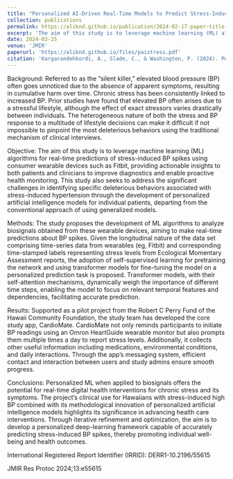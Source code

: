 ```yaml
---
title: "Personalized AI-Driven Real-Time Models to Predict Stress-Induced Blood Pressure Spikes Using Wearable Devices: Proposal for a Prospective Cohort Study"
collection: publications
permalink: https://aliknd.github.io/publication/2024-02-17-paper-title-number-4
excerpt: 'The aim of this study is to leverage machine learning (ML) algorithms for real-time predictions of stress-induced BP spikes using consumer wearable devices such as Fitbit, providing actionable insights to both patients and clinicians to improve diagnostics and enable proactive health monitoring. This study also seeks to address the significant challenges in identifying specific deleterious behaviors associated with stress-induced hypertension through the development of personalized artificial intelligence models for individual patients, departing from the conventional approach of using generalized models.'
date: 2024-03-25
venue: 'JMIR'
paperurl: 'https://aliknd.github.io/files/paistress.pdf'
citation: 'Kargarandehkordi, A., Slade, C., & Washington, P. (2024). Personalized AI-Driven Real-Time Models to Predict Stress-Induced Blood Pressure Spikes Using Wearable Devices: Proposal for a Prospective Cohort Study. JMIR Research Protocols, 13(1), e55615.'
---
```


Background:
Referred to as the “silent killer,” elevated blood pressure (BP) often goes unnoticed due to the absence of apparent symptoms, resulting in cumulative harm over time. Chronic stress has been consistently linked to increased BP. Prior studies have found that elevated BP often arises due to a stressful lifestyle, although the effect of exact stressors varies drastically between individuals. The heterogeneous nature of both the stress and BP response to a multitude of lifestyle decisions can make it difficult if not impossible to pinpoint the most deleterious behaviors using the traditional mechanism of clinical interviews.

Objective:
The aim of this study is to leverage machine learning (ML) algorithms for real-time predictions of stress-induced BP spikes using consumer wearable devices such as Fitbit, providing actionable insights to both patients and clinicians to improve diagnostics and enable proactive health monitoring. This study also seeks to address the significant challenges in identifying specific deleterious behaviors associated with stress-induced hypertension through the development of personalized artificial intelligence models for individual patients, departing from the conventional approach of using generalized models.

Methods:
The study proposes the development of ML algorithms to analyze biosignals obtained from these wearable devices, aiming to make real-time predictions about BP spikes. Given the longitudinal nature of the data set comprising time-series data from wearables (eg, Fitbit) and corresponding time-stamped labels representing stress levels from Ecological Momentary Assessment reports, the adoption of self-supervised learning for pretraining the network and using transformer models for fine-tuning the model on a personalized prediction task is proposed. Transformer models, with their self-attention mechanisms, dynamically weigh the importance of different time steps, enabling the model to focus on relevant temporal features and dependencies, facilitating accurate prediction.

Results:
Supported as a pilot project from the Robert C Perry Fund of the Hawaii Community Foundation, the study team has developed the core study app, CardioMate. CardioMate not only reminds participants to initiate BP readings using an Omron HeartGuide wearable monitor but also prompts them multiple times a day to report stress levels. Additionally, it collects other useful information including medications, environmental conditions, and daily interactions. Through the app’s messaging system, efficient contact and interaction between users and study admins ensure smooth progress.

Conclusions:
Personalized ML when applied to biosignals offers the potential for real-time digital health interventions for chronic stress and its symptoms. The project’s clinical use for Hawaiians with stress-induced high BP combined with its methodological innovation of personalized artificial intelligence models highlights its significance in advancing health care interventions. Through iterative refinement and optimization, the aim is to develop a personalized deep-learning framework capable of accurately predicting stress-induced BP spikes, thereby promoting individual well-being and health outcomes.

International Registered Report Identifier (IRRID):
DERR1-10.2196/55615

JMIR Res Protoc 2024;13:e55615
